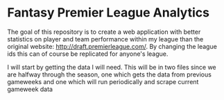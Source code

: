 # Fantasy Premier League Analytics

The goal of this repository is to create a web application with better statistics on player and team performance within my league than the original website: http://draft.premierleague.com/. By changing the league ids this can of course be replicated for anyone's league.

I will start by getting the data I will need. This will be in two files since we are halfway through the season, one which gets the data from previous gameweeks and one which will run periodically and scrape current gameweek data

